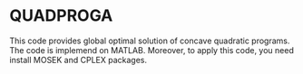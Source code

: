 # QUADPROGA
This code provides global optimal solution of concave quadratic programs. The code is implemend on MATLAB. 
Moreover, to apply this code, you need install MOSEK and CPLEX packages.
